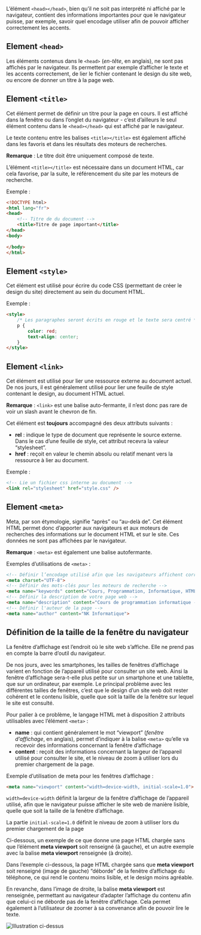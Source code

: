 L’élément ```<head></head>```, bien qu’il ne soit pas interprété ni affiché par le navigateur, contient des informations importantes pour que le navigateur puisse, par exemple, savoir quel encodage utiliser afin de pouvoir afficher correctement les accents.

## Element ```<head>```

Les éléments contenus dans le ```<head>``` (*en-tête*, en anglais), ne sont pas affichés par le navigateur. Ils permettent par exemple d’afficher le texte et les accents correctement, de lier le fichier contenant le design du site web, ou encore de donner un titre à la page web.

## Element ```<title>```

Cet élément permet de définir un titre pour la page en cours. Il est affiché dans la fenêtre ou dans l’onglet du navigateur - c’est d’ailleurs le seul élément contenu dans le ```<head></head>``` qui est affiché par le navigateur. 

Le texte contenu entre les balises ```<title></title>``` est également affiché dans les favoris et dans les résultats des moteurs de recherches.

**Remarque** : Le titre doit être uniquement composé de texte. 

L’élément ```<title></title>``` est nécessaire dans un document HTML, car cela favorise, par la suite, le référencement du site par les moteurs de recherche.

Exemple :

```html
<!DOCTYPE html>
<html lang="fr">
<head>
    <!-- Titre de du document -->
    <title>Titre de page important</title>
</head>
<body>
    
</body>
</html>
```

## Element ```<style>```

Cet élément est utilisé pour écrire du code CSS (permettant de créer le design du site) directement au sein du document HTML.

Exemple :

```html
<style>
    /* Les paragraphes seront écrits en rouge et le texte sera centré */
    p {
        color: red;
        text-align: center;
    }
</style>
```

## Element ```<link>```

Cet élément est utilisé pour lier une ressource externe au document actuel. De nos jours, il est généralement utilisé pour lier une feuille de style contenant le design, au document HTML actuel.

**Remarque** : ```<link>``` est une balise auto-fermante, il n’est donc pas rare de voir un slash avant le chevron de fin.

Cet élément est **toujours** accompagné des deux attributs suivants :

- **rel** : indique le type de document que représente le source externe. Dans le cas d’une feuille de style, cet attribut recevra la valeur “stylesheet”.
- **href** : reçoit en valeur le chemin absolu ou relatif menant vers la ressource à lier au document.

Exemple :

```html
<!-- Lie un fichier css interne au document -->
<link rel="stylesheet" href="style.css" />
```

## Element ```<meta>```

Meta, par son étymologie, signifie “après” ou “au-delà de”. Cet élément HTML permet donc d’apporter aux navigateurs et aux moteurs de recherches des informations sur le document HTML et sur le site. Ces données ne sont pas affichées par le navigateur.

**Remarque** : ```<meta>``` est également une balise autofermante. 

Exemples d’utilisations de ```<meta>``` :

```html
<!-- Définir l’encodage utilisé afin que les navigateurs affichent correctement les accents -->
<meta charset="UTF-8">
<!-- Définir des mots-clés pour les moteurs de recherche -->
<meta name="keywords" content="Cours, Programmation, Informatique, HTML">
<!-- Définir la description de votre page web -->
<meta name="description" content="Cours de programmation informatique -  HTML">
<!-- Définir l'auteur de la page -->
<meta name="author" content="NK Informatique">
```

## Définition de la taille de la fenêtre du navigateur

La fenêtre d’affichage est l’endroit où le site web s’affiche. Elle ne prend pas en compte la barre d’outil du navigateur. 

De nos jours, avec les smartphones, les tailles de fenêtres d’affichage varient en fonction de l’appareil utilisé pour consulter un site web. Ainsi la fenêtre d’affichage sera-t-elle plus petite sur un smartphone et une tablette, que sur un ordinateur, par exemple. Le principal problème avec les différentes tailles de fenêtres, c’est que le design d’un site web doit rester cohérent et le contenu lisible, quelle que soit la taille de la fenêtre sur lequel le site est consulté.

Pour palier à ce problème, le langage HTML met à disposition 2 attributs utilisables avec l’élément ```<meta>``` :

- **name** : qui contient généralement le mot “viewport” (*fenêtre d’affichage*, en anglais), permet d’indiquer à la balise ```<meta>``` qu’elle va recevoir des informations concernant la fenêtre d’affichage
- **content** : reçoit des informations concernant la largeur de l’appareil utilisé pour consulter le site, et le niveau de zoom à utiliser lors du premier chargement de la page.

Exemple d’utilisation de meta pour les fenêtres d’affichage :

```html
<meta name="viewport" content="width=device-width, initial-scale=1.0">
```

```width=device-width``` définit la largeur de la fenêtre d’affichage de l’appareil utilisé, afin que le navigateur puisse afficher le site web de manière lisible, quelle que soit la taille de la fenêtre d’affichage.

La partie ```initial-scale=1.0``` définit le niveau de zoom à utiliser lors du premier chargement de la page

Ci-dessous, un exemple de ce que donne une page HTML chargée sans que l’élément **meta viewport** soit renseigné (à gauche), et un autre exemple avec la balise **meta viewport** renseignée (à droite).

Dans l’exemple ci-dessous, la page HTML chargée sans que **meta viewport** soit renseigné (image de gauche) “déborde” de la fenêtre d’affichage du téléphone, ce qui rend le contenu moins lisible, et le design moins agréable.

En revanche, dans l’image de droite, la balise **meta viewport** est renseignée, permettant au navigateur d’adapter l’affichage du contenu afin que celui-ci ne déborde pas de la fenêtre d’affichage. Cela permet également à l’utilisateur de zoomer à sa convenance afin de pouvoir lire le texte.

![Illustration ci-dessus](https://raw.githubusercontent.com/Microleadoff/content/master/lang/fr/courses/D%C3%A9veloppement%20G%C3%A9n%C3%A9rique/HTML/courses/0210%20-%20Head/images/image1.jpg)
